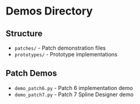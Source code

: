 # Demos Directory

## Structure
- `patches/` - Patch demonstration files
- `prototypes/` - Prototype implementations

## Patch Demos
- `demo_patch6.py` - Patch 6 implementation demo
- `demo_patch7.py` - Patch 7 Spline Designer demo
